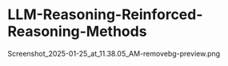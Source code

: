 # LLM-Reasoning-Reinforced-Reasoning-Methods

 Screenshot_2025-01-25_at_11.38.05_AM-removebg-preview.png

 
